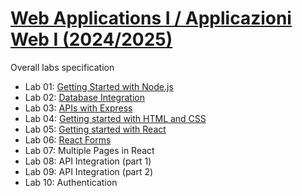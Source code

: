 # [Web Applications I / Applicazioni Web I (2024/2025)](https://github.com/polito-webapp1)

Overall labs specification

- Lab 01: [Getting Started with Node.js](https://polito-webapp1.github.io/lab-2025/Lab01/Lab01.pdf)
- Lab 02: [Database Integration](https://polito-webapp1.github.io/lab-2025/Lab02/Lab02.pdf)
- Lab 03: [APIs with Express](https://polito-webapp1.github.io/lab-2025/Lab03/Lab03.pdf)
- Lab 04: [Getting started with HTML and CSS](https://polito-webapp1.github.io/lab-2025/Lab04/Lab04.pdf)
- Lab 05: [Getting started with React](https://polito-webapp1.github.io/lab-2025/Lab05/Lab05.pdf)
- Lab 06: [React Forms](https://polito-webapp1.github.io/lab-2025/Lab05/Lab05.pdf)
- Lab 07: Multiple Pages in React
- Lab 08: API Integration (part 1)
- Lab 09: API Integration (part 2)
- Lab 10: Authentication

